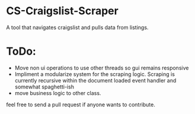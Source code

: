 # CS-Craigslist-Scraper
A tool that navigates craigslist and pulls data from listings.

# ToDo:
* Move non ui operations to use other threads so gui remains responsive 
* Impliment a modularize system for the scraping logic. Scraping is currently recursive within the document loaded event handler and somewhat spaghetti-ish
* move business logic to other class.

feel free to send a pull request if anyone wants to contribute.

